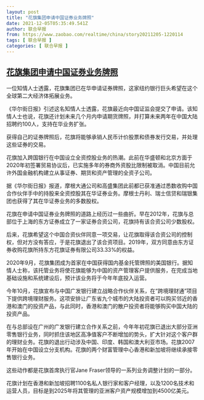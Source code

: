 ```yaml
---
layout: post
title: "花旗集团申请中国证券业务牌照"
date: 2021-12-05T05:35:49.541Z
author: 联合早报
from: https://www.zaobao.com/realtime/china/story20211205-1220114
tags: [ 联合早报 ]
categories: [ 联合早报 ]
---
```

<!--1638703800000-->
[花旗集团申请中国证券业务牌照](https://www.zaobao.com/realtime/china/story20211205-1220114)
------

<div>
<p>一位知情人士透露，花旗集团已在华申请证券牌照，这家纽约银行巨头希望在这个全球第二大经济体拓展业务。</p><p>《华尔街日报》引述这名知情人士透露，花旗最近向中国证监会提交了申请。该知情人士也说，花旗还计划未来几个月内申请期货牌照，并打算未来两年在中国大陆招聘约100人，支持在华业务扩张。</p><p>获得自己的证券牌照后，花旗将能够承销人民币计价股票和债券发行交易，并处理这些证券的交易。</p><section id="imu"><div id="dfp-ad-imu1">        </div></section><p>花旗加入跨国银行在中国设立全资控股业务的热潮。此前在华盛顿和北京方面于2020年初签署贸易协议后，已实施多年的券商外资股比限制被取消。中国目前允许外国金融机构建立从事证券、期货和资产管理的全资子公司。</p><p>据《华尔街日报》报道，摩根大通公司和高盛集团此前都已获准通过悉数收购中国合作伙伴手中的持股来全资控股其在华证券业务。摩根士丹利、瑞士信贷和瑞银集团也获得了其在华证券业务的多数股权。</p><p>花旗在申请中国证券业务牌照的道路上经历过一些曲折。早在2012年，花旗与总部位于上海的东方证券成立了一家证券合资公司，花旗持有该合资公司少数股权。</p><div id="innity-in-post"></div><div id="dfp-ad-midarticlespecial">        </div><p>后来，花旗希望这个中国合资伙伴同意一项交易，让花旗取得该合资公司的控制权，但对方没有答应，于是花旗退出了该合资项目。2019年，双方同意由东方证券收购花旗所持东方花旗证券有限公司33.33%的权益。</p><p>2020年9月，花旗集团成为首家在中国获得国内基金托管牌照的美国银行。据知情人士称，该托管业务将使花旗能够为中国的资产管理客户提供服务，在完成当地基础设施和系统建设后，预计该业务将于今年年底投入运营。</p><p>今年10月，花旗宣布与中国广发银行建立战略合作伙伴关系，在“跨境理财通”项目下提供跨境理财服务。这项安排让广东省九个城市的大陆投资者可以购买邻近的香港和澳门的投资产品，与此同时，香港和澳门的散户投资者将能够购买中国大陆的投资产品。</p><p>在与总部设在广州的广发银行建立合作关系之前，今年年初花旗已退出大部分亚洲零售银行业务，同时抓住该地区高净值客户不断增加的势头，扩大针对这个客户群的理财业务。花旗的退出行动涉及中国、印度、韩国和澳大利亚市场。花旗2007年开始在中国设立分支机构。花旗的两个财富管理中心香港和新加坡将继续承接零售银行业务。</p><p>这些动作都是花旗首席执行官Jane Fraser领导的一系列业务调整计划的一部分。</p><p>花旗计划在香港和新加坡招聘1100名私人银行家和客户经理，以及1200名技术和运营人员，目标是到2025年将其管理的亚洲客户资产规模增加到4500亿美元。</p>      <div class="cx_paywall_placeholder" id="sph_cdp_40"></div>
</div>

